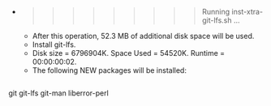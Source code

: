 * >>>>>>>>> Running inst-xtra-git-lfs.sh ...
  * After this operation, 52.3 MB of additional disk space will be used.
  * Install git-lfs.
  * Disk size = 6796904K. Space Used = 54520K. Runtime = 00:00:00:02.
  * The following NEW packages will be installed:
  ```bash
git git-lfs git-man liberror-perl
  ```

